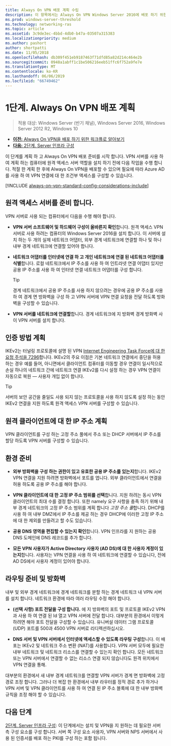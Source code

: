 ```yaml
---
title: Always On VPN 배포 계획 수립
description: 이 항목에서는 Always On VPN Windows Server 2016에 배포 하기 위한 계획 지침을 제공 합니다.
ms.prod: windows-server-threshold
ms.technology: networking-ras
ms.topic: article
ms.assetid: 3c9de3ec-4bbd-4db0-b47a-03507a315383
ms.localizationpriority: medium
ms.author: pashort
author: shortpatti
ms.date: 11/05/2018
ms.openlocfilehash: db309f451eb9187463f71dfd85a82d214c464e2b
ms.sourcegitcommit: 0948a1abff1c1be506216eeb51ffc6f752a9fe7e
ms.translationtype: MT
ms.contentlocale: ko-KR
ms.lasthandoff: 06/06/2019
ms.locfileid: "66749462"
---
```

# <a name="step-1-plan-the-always-on-vpn-deployment"></a>1단계. Always On VPN 배포 계획

>적용 대상: Windows Server (반기 채널), Windows Server 2016, Windows Server 2012 R2, Windows 10

- [**이전:** Always On VPN을 배포 하기 위한 워크플로 알아보기](always-on-vpn-deploy-deployment.md)
- [**다음:** 2단계. Server 인프라 구성](vpn-deploy-server-infrastructure.md)

이 단계를 계획 하 고 Always On VPN 배포 준비를 시작 합니다. VPN 서버를 사용 하 여 계획 하는 컴퓨터에 원격 액세스 서버 역할을 설치 하기 전에 다음 작업을 수행 합니다. 적절 한 계획 한 후에 Always On VPN을 배포할 수 있으며 필요에 따라 Azure AD를 사용 하 여 VPN 연결에 대 한 조건부 액세스를 구성할 수 있습니다.

[!INCLUDE [always-on-vpn-standard-config-considerations-include](../../../includes/always-on-vpn-standard-config-considerations-include.md)]

## <a name="prepare-the-remote-access-server"></a>원격 액세스 서버를 준비 합니다.

VPN 서버로 사용 되는 컴퓨터에서 다음을 수행 해야 합니다.

- **VPN 서버 소프트웨어 및 하드웨어 구성이 올바른지 확인**합니다. 원격 액세스 VPN 서버로 사용 하려는 컴퓨터의 Windows Server 2016을 설치 합니다. 이 서버에 설치 하는 두 개의 실제 네트워크 어댑터, 외부 경계 네트워크에 연결할 하나 및 하나 내부 경계 네트워크에 연결할 있어야 합니다.

- **네트워크 어댑터를 인터넷에 연결 하 고 개인 네트워크에 연결 된 네트워크 어댑터를 식별**합니다. 로컬 네트워크에서 IP 주소를 사용 하 여 인트라넷 연결 어댑터 있지만 공용 IP 주소를 사용 하 여 인터넷 연결 네트워크 어댑터를 구성 합니다.

    >[!TIP]
    >경계 네트워크에서 공용 IP 주소를 사용 하지 않으려는 경우에 공용 IP 주소를 사용 하 여 경계 면 방화벽을 구성 하 고 VPN 서버에 VPN 연결 요청을 전달 하도록 방화벽을 구성할 수 있습니다.

- **VPN 서버를 네트워크에 연결할**합니다. 경계 네트워크에 지 방화벽 경계 방화벽 사이 VPN 서버를 설치 합니다.

## <a name="plan-authentication-methods"></a>인증 방법 계획

IKEv2는 터널링 프로토콜에 설명 된 VPN [Internet Engineering Task Force에 대 한 요청 주석을 7296](https://datatracker.ietf.org/doc/rfc7296/)합니다. IKEv2의 주요 이점은 기본 네트워크 연결에서 중단을 허용 하는 경우 예를 들어, 아니면에서 클라이언트 컴퓨터를 이동할 경우 연결이 일시적으로 손실 하나의 네트워크 간에 네트워크 연결 IKEv2를 다시 설정 하는 경우 VPN 연결이 자동으로 복원 — 사용자 개입 없이 합니다.

>[!TIP]
>서버의 보안 공간을 줄일도 사용 되지 않는 프로토콜을 사용 하지 않도록 설정 하는 동안 IKEv2 연결을 지원 하도록 원격 액세스 VPN 서버를 구성할 수 있습니다. 

## <a name="plan-ip-addresses-for-remote-clients"></a>원격 클라이언트에 대 한 IP 주소 계획

VPN 클라이언트를 구성 하는 고정 주소 풀에서 주소 또는 DHCP 서버에서 IP 주소를 할당 하도록 VPN 서버를 구성할 수 있습니다. 

## <a name="prepare-the-environment"></a>환경 준비

- **외부 방화벽을 구성 하는 권한이 있고 유효한 공용 IP 주소를 있는지**합니다. IKEv2 VPN 연결을 지원 하려면 방화벽에서 포트를 엽니다. 외부 클라이언트에서 연결을 허용 하도록 공용 IP 주소를 해야 합니다.

- **VPN 클라이언트에 대 한 고정 IP 주소 범위를 선택**합니다. 지원 하려는 동시 VPN 클라이언트의 최대 수를 결정 합니다. 또한 namely 요구 사항을 충족 하기 위해 내부 경계 네트워크의 고정 IP 주소 범위를 계획 합니다 *고정 주소 풀*합니다. DHCP를 사용 하 여 내부 DMZ에서 IP 주소를 제공 하는 경우 DHCP에 이러한 고정 IP 주소에 대 한 제외를 만들려고 할 수도 있습니다.

- **공용 DNS 영역을 편집할 수 있는지 확인**합니다. VPN 인프라를 지 원하는 공용 DNS 도메인에 DNS 레코드를 추가 합니다. 

- **모든 VPN 사용자가 Active Directory 사용자 (AD DS)에 대 한 사용자 계정이 있는지**합니다. 사용자는 VPN 연결을 사용 하 여 네트워크에 연결할 수 있습니다, 전에 AD DS에서 사용자 계정이 있어야 합니다.

## <a name="prepare-routing-and-firewall"></a>라우팅 준비 및 방화벽 

내부 및 외부 경계 네트워크에 경계 네트워크를 분할 하는 경계 네트워크 내 VPN 서버를 설치 합니다. 네트워크 환경에 따라 여러 라우팅 수정 해야 합니다.

- **(선택 사항) 포트 전달을 구성 합니다.** 에 지 방화벽의 포트 및 프로토콜 IKEv2 VPN과 사용 하 여 연결 된 Id 열고 VPN 서버에 전달 합니다. 대부분의 환경에서 이렇게 하려면 해야 포트 전달을 구성할 수 있습니다. 유니버설 데이터 그램 프로토콜 (UDP) 포트를 500과 4500 VPN 서버로 리디렉션하십시오.

- **DNS 서버 및 VPN 서버에서 인터넷에 액세스할 수 있도록 라우팅 구성**합니다. 이 배포는 IKEv2 및 네트워크 주소 변환 (NAT)를 사용합니다. VPN 서버 모두에 필요한 내부 네트워크 및 네트워크 리소스를 연결할 수 있는지 확인 합니다. 모든 네트워크 또는 VPN 서버에서 연결할 수 없는 리소스 연결 되지 않습니다도 원격 위치에서 VPN 연결을 통해.

대부분의 환경에서 새 내부 경계 네트워크를 연결할 VPN 서버가 경계 면 방화벽에 고정 경로 조정 합니다. 그러나 더 복잡 한 환경에서 내부 라우터를 정적 경로 추가 하거나 VPN 서버 및 VPN 클라이언트를 사용 하 여 연결 된 IP 주소 블록에 대 한 내부 방화벽 규칙을 조정 해야 할 수 있습니다.

## <a name="next-steps"></a>다음 단계

[2단계. Server 인프라 구성](vpn-deploy-server-infrastructure.md): 이 단계에서는 설치 및 VPN을 지 원하는 데 필요한 서버 측 구성 요소를 구성 합니다. 서버 쪽 구성 요소 사용자, VPN 서버와 NPS 서버에서 사용 된 인증서를 배포 하는 PKI를 구성 하는 포함 됩니다.